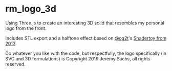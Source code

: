 # rm_logo_3d
Using Three.js to create an interesting 3D solid that resembles my personal logo from the front.

Includes STL export and a halftone effect based on [@og2t](https://github.com/og2t)'s [Shadertoy from 2013](https://www.shadertoy.com/embed/XslGRM?gui=true&paused=false&muted=true).

Do whatever you like with the code, but respectfully, the logo specifically (in SVG and 3D formulations) is Copyright 2019 Jeremy Sachs, all rights reserved.
